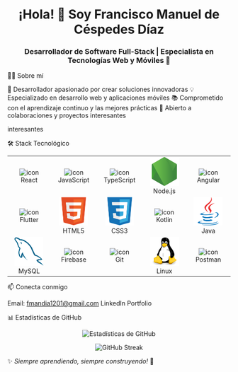 <h1 align="center">¡Hola! 👋 Soy Francisco Manuel de Céspedes Díaz</h1>
<h3 align="center">Desarrollador de Software Full-Stack | Especialista en Tecnologías Web y Móviles 🚀</h3>
👨‍💻 Sobre mí

🌱 Desarrollador apasionado por crear soluciones innovadoras
💡 Especializado en desarrollo web y aplicaciones móviles
📚 Comprometido con el aprendizaje continuo y las mejores prácticas
🤝 Abierto a colaboraciones y proyectos interesantes

interesantes

🛠️ Stack Tecnológico
<table>
  <tr>
    <td align="center" width="96">
      <img src="https://techstack-generator.vercel.app/react-icon.svg" alt="icon" width="65" height="65" />
      <br>React
    </td>
    <td align="center" width="96">
      <img src="https://techstack-generator.vercel.app/js-icon.svg" alt="icon" width="65" height="65" />
      <br>JavaScript
    </td>
    <td align="center" width="96">
      <img src="https://techstack-generator.vercel.app/ts-icon.svg" alt="icon" width="65" height="65" />
      <br>TypeScript
    </td>
    <td align="center" width="96">
      <img src="https://raw.githubusercontent.com/devicons/devicon/master/icons/nodejs/nodejs-original.svg" alt="icon" width="65" height="65" />
      <br>Node.js
    </td>
    <td align="center" width="96">
      <img src="https://angular.io/assets/images/logos/angular/angular.svg" alt="icon" width="65" height="65" />
      <br>Angular
    </td>
  </tr>
  <tr>
    <td align="center" width="96">
      <img src="https://www.vectorlogo.zone/logos/flutterio/flutterio-icon.svg" alt="icon" width="65" height="65" />
      <br>Flutter
    </td>
    <td align="center" width="96">
      <img src="https://raw.githubusercontent.com/devicons/devicon/master/icons/html5/html5-original.svg" alt="icon" width="65" height="65" />
      <br>HTML5
    </td>
    <td align="center" width="96">
      <img src="https://raw.githubusercontent.com/devicons/devicon/master/icons/css3/css3-original.svg" alt="icon" width="65" height="65" />
      <br>CSS3
    </td>
    <td align="center" width="96">
      <img src="https://www.vectorlogo.zone/logos/kotlinlang/kotlinlang-icon.svg" alt="icon" width="65" height="65" />
      <br>Kotlin
    </td>
    <td align="center" width="96">
      <img src="https://raw.githubusercontent.com/devicons/devicon/master/icons/java/java-original.svg" alt="icon" width="65" height="65" />
      <br>Java
    </td>
  </tr>
  <tr>
    <td align="center" width="96">
      <img src="https://raw.githubusercontent.com/devicons/devicon/master/icons/mysql/mysql-original.svg" alt="icon" width="65" height="65" />
      <br>MySQL
    </td>
    <td align="center" width="96">
      <img src="https://www.vectorlogo.zone/logos/firebase/firebase-icon.svg" alt="icon" width="65" height="65" />
      <br>Firebase
    </td>
    <td align="center" width="96">
      <img src="https://www.vectorlogo.zone/logos/git-scm/git-scm-icon.svg" alt="icon" width="65" height="65" />
      <br>Git
    </td>
    <td align="center" width="96">
      <img src="https://raw.githubusercontent.com/devicons/devicon/master/icons/linux/linux-original.svg" alt="icon" width="65" height="65" />
      <br>Linux
    </td>
    <td align="center" width="96">
      <img src="https://www.vectorlogo.zone/logos/getpostman/getpostman-icon.svg" alt="icon" width="65" height="65" />
      <br>Postman
    </td>
  </tr>
</table>

📫 Conecta conmigo

Email: fmandia1201@gmail.com
LinkedIn <!-- Añade tu URL de LinkedIn -->
Portfolio <!-- Añade tu URL de portfolio si tienes uno -->

📊 Estadísticas de GitHub
<p align="center">
  <img src="https://github-readme-stats.vercel.app/api?username=TU_USERNAME&show_icons=true&theme=radical" alt="Estadísticas de GitHub" />
</p>
<p align="center">
  <img src="https://github-readme-streak-stats.herokuapp.com/?user=TU_USERNAME&theme=radical" alt="GitHub Streak" />
</p>


✨ _Siempre aprendiendo, siempre construyendo!_ 🚀

<!---
Franma2005/Franma2005 is a ✨ special ✨ repository because its `README.md` (this file) appears on your GitHub profile.
You can click the Preview link to take a look at your changes.
--->
